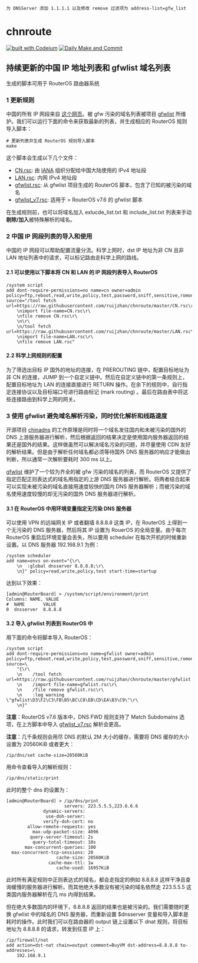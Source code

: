 `为 DNSServer 添加 1.1.1.1 以及修改 remove 过滤项为 address-list=gfw_list`

# chnroute

[![built with Codeium](https://codeium.com/badges/main)](https://codeium.com) [![Daily Make and Commit](https://github.com/ruijzhan/chnroute/actions/workflows/main.yaml/badge.svg)](https://github.com/ruijzhan/chnroute/actions/workflows/main.yaml)

## 持续更新的中国 IP 地址列表和 gfwlist 域名列表

生成的脚本可用于 RouterOS 路由器系统

### 1 更新规则

中国的所有 IP 网段来自 [这个网页](http://www.iwik.org/ipcountry/mikrotik/CN)。被 gfw 污染的域名列表被项目 [gfwlist](https://github.com/gfwlist/gfwlist) 所维护。我们可以运行下面的命令来获取最新的列表，并生成相应的 RouterOS 规则导入脚本：

```shell
# 更新列表并生成 RouterOS 规则导入脚本
make
```

这个脚本会生成以下几个文件：

- [CN.rsc](./CN.rsc): 由 [IANA](https://www.iana.org/) 组织分配给中国大陆使用的 IPv4 地址段
- [LAN.rsc](./LAN.rsc): 内网 IPv4 地址段
- [gfwlist.rsc](./gfwlist.rsc): 从 gfwlist 项目生成的 RouterOS 脚本，包含了已知的被污染的域名
- [gfwlist_v7.rsc](./gfwlist_v7.rsc): 适用于 > RouterOS v7.6 的 gfwlist 脚本

在生成规则前，也可以将域名加入 exlucde_list.txt 和 include_list.txt 列表来手动**剔除/加入**被特殊解析的域名。

### 2 中国 IP 网段列表的导入和使用

中国的 IP 网段可以帮助配置流量分流。科学上网时，dst IP 地址为非 CN 且非 LAN 地址列表中的请求，可以标记路由走科学上网的路线。

#### 2.1 可以使用以下脚本将 CN 和 LAN 的 IP 网段列表导入 RouterOS

```ros
/system script
add dont-require-permissions=no name=cn owner=admin policy=ftp,reboot,read,write,policy,test,password,sniff,sensitive,romon source="/tool fetch url=https://raw.githubusercontent.com/ruijzhan/chnroute/master/CN.rsc\r\
    \nimport file-name=CN.rsc\r\
    \nfile remove CN.rsc\r\
    \n\r\
    \n/tool fetch url=https://raw.githubusercontent.com/ruijzhan/chnroute/master/LAN.rsc\r\
    \nimport file-name=LAN.rsc\r\
    \nfile remove LAN.rsc"
```

#### 2.2 科学上网规则的配置

为了筛选出目标 IP 国外的地址的连接，在 PREROUTING 链中，配置目标地址为非 CN 的连接，JUMP 到一个自定义链中。然后在自定义链中的第一条规则上，配置目标地址为 LAN 的连接直接进行 RETURN 操作。在余下的规则中，自行指定连接协议以及目标端口号进行路由标记 (mark routing) 。最后在路由表中将这些连接路由到科学上网的网关。

### 3 使用 gfwlist 避免域名解析污染，同时优化解析和线路速度

开源项目 [chinadns](https://github.com/shadowsocks/ChinaDNS) 的工作原理是同时将一个域名发往国内和未被污染的国外的 DNS 上游服务器进行解析，然后根据返回的结果决定是使用国内服务器返回的结果还是国外的结果。这样做虽然可以解决域名污染的问题，并尽量使用 CDN 友好的解析结果。但是由于解析任何域名都必须等待国外 DNS 服务器的响应才能做出判断，所以通常一次解析要耗时 300 ms 以上。

[gfwlist](https://github.com/gfwlist/gfwlist) 维护了一个较为齐全的被 gfw 污染的域名的列表，而 RouterOS 又提供了指定匹配正则表达式的域名用指定的上游 DNS 服务器进行解析。将两者结合起来可以实现未被污染的域名直接用速度较快的国内 DNS 服务器解析；而被污染的域名使用速度较慢的却无污染的国外 DNS 服务器进行解析。

#### 3.1 在 RouterOS 中用环境变量指定无污染 DNS 服务器

可以使用 VPN 的远端网关 IP 或者翻墙 8.8.8.8 这类 IP，在 RouterOS 上得到一个无污染的 DNS 服务器，然后将其 IP 设置为 RouerOS 的全局变量。由于每次 RouterOS 重启后环境变量会丢失，所以要用 scheduler 在每次开机的时候重新设置。以 DNS 服务器 192.168.9.1 为例：

```ros
/system scheduler
add name=envs on-event="{\r\
    \n  :global dnsserver 8.8.8.8;\r\
    \n}" policy=read,write,policy,test start-time=startup

```

达到以下效果：

```shell
[admin@RouterBoard] > /system/script/environment/print 
Columns: NAME, VALUE
#  NAME       VALUE       
0  dnsserver  8.8.8.8

```

#### 3.2 导入 gfwlist 列表到 RouterOS 中

用下面的命令将脚本导入 RouterOS：

```ros
/system script
add dont-require-permissions=no name=gfwlist owner=admin policy=ftp,reboot,read,write,policy,test,password,sniff,sensitive,romon source=\
    "{\r\
    \n    /tool fetch url=https://raw.githubusercontent.com/ruijzhan/chnroute/master/gfwlist.rsc\r\
    \n    /import file-name=gfwlist.rsc\r\
    \n    /file remove gfwlist.rsc\r\
    \n    :log warning \"gfwlist\D3\F2\C3\FB\B5\BC\C8\EB\CD\EA\B3\C9\"\r\
    \n}"
```

**注意**：RouterOS v7.6 版本中，DNS FWD 规则支持了 Match Subdomains 选项，在上方脚本中导入 [gfwlist_v7.rsc](./gfwlist_v7.rsc) 解析会更高。

**注意**：几千条规则会用尽 DNS 的默认 2M 大小的缓存，需要将 DNS 缓存的大小设置为 20560KiB 或者更大：

```ros
/ip/dns/set cache-size=20560KiB
```

用命令查看导入的解析规则：

```ros
/ip/dns/static/print
```

此时的整个 dns 的设置为：

```ros
[admin@RouterBoard] > /ip/dns/print 
                      servers: 223.5.5.5,223.6.6.6
              dynamic-servers: 
               use-doh-server: 
              verify-doh-cert: no
        allow-remote-requests: yes
          max-udp-packet-size: 4096
         query-server-timeout: 2s
          query-total-timeout: 10s
       max-concurrent-queries: 100
  max-concurrent-tcp-sessions: 20
                   cache-size: 20560KiB
                cache-max-ttl: 1w
                   cache-used: 16957KiB

```

此时所有满足规则中正则表达式的域名，都会走指定的例如 8.8.8.8 这样干净且查询缓慢的服务器进行解析。而其他绝大多数没有被污染的域名依然走 223.5.5.5 这类国内服务器解析在几 ms 内得到结果。

但在绝大多数国内的环境下，8.8.8.8 返回的结果也是被污染的。我们需要随时更换 gfwlist 中的域名的 DNS 服务器，而重新设置 $dnsserver 变量和导入脚本是耗时的操作。此时我们可以在路由器的 output 链上设置以下 dnat 规则，将目标地址为 8.8.8.8 的请求，转发到任意 IP 上：

```ros
/ip/firewall/nat
add action=dst-nat chain=output comment=BuyVM dst-address=8.8.8.8 to-addresses=\
    192.168.9.1
```
